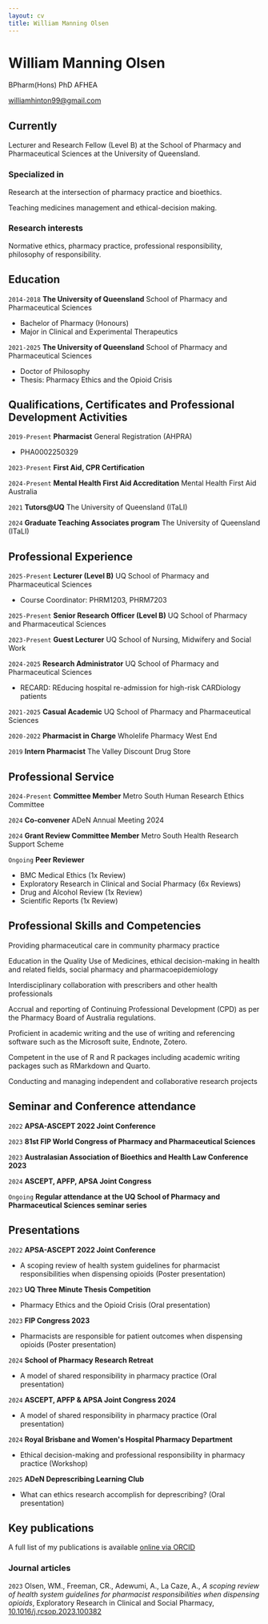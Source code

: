 ```yaml
---
layout: cv
title: William Manning Olsen
---
```

# William Manning Olsen
BPharm(Hons) PhD AFHEA

<div id="webaddress">
<a href="williamhinton99@gmail.com">williamhinton99@gmail.com</a>
<!-- | <a href="https://williamolsen.substack.com/">My substack page</a> -->
</div>


## Currently

Lecturer and Research Fellow (Level B) at the School of Pharmacy and Pharmaceutical Sciences at the University of Queensland.

### Specialized in

Research at the intersection of pharmacy practice and bioethics.

Teaching medicines management and ethical-decision making.


### Research interests

Normative ethics, pharmacy practice, professional responsibility, philosophy of responsibility.


## Education

`2014-2018`
__The University of Queensland__ School of Pharmacy and Pharmaceutical Sciences

- Bachelor of Pharmacy (Honours)
- Major in Clinical and Experimental Therapeutics


`2021-2025`
__The University of Queensland__ School of Pharmacy and Pharmaceutical Sciences

- Doctor of Philosophy
- Thesis: Pharmacy Ethics and the Opioid Crisis

## Qualifications, Certificates and Professional Development Activities

`2019-Present`
__Pharmacist__ General Registration (AHPRA)

- PHA0002250329

`2023-Present`
__First Aid, CPR Certification__

`2024-Present`
__Mental Health First Aid Accreditation__ Mental Health First Aid Australia

`2021`
__Tutors@UQ__ The University of Queensland (ITaLI)

`2024`
__Graduate Teaching Associates program__ The University of Queensland (ITaLI)

## Professional Experience

`2025-Present`
__Lecturer (Level B)__ UQ School of Pharmacy and Pharmaceutical Sciences

- Course Coordinator: PHRM1203, PHRM7203

`2025-Present`
__Senior Research Officer (Level B)__ UQ School of Pharmacy and Pharmaceutical Sciences

`2023-Present`
__Guest Lecturer__ UQ School of Nursing, Midwifery and Social Work

`2024-2025`
__Research Administrator__ UQ School of Pharmacy and Pharmaceutical Sciences

- RECARD: REducing hospital re-admission for high-risk CARDiology patients 


`2021-2025`
__Casual Academic__ UQ School of Pharmacy and Pharmaceutical Sciences

`2020-2022`
__Pharmacist in Charge__ Wholelife Pharmacy West End

`2019`
__Intern Pharmacist__ The Valley Discount Drug Store


## Professional Service

`2024-Present`
__Committee Member__ Metro South Human Research Ethics Committee

`2024`
__Co-convener__ ADeN Annual Meeting 2024

`2024`
__Grant Review Committee Member__ Metro South Health Research Support Scheme

`Ongoing`
__Peer Reviewer__

- BMC Medical Ethics (1x Review)
- Exploratory Research in Clinical and Social Pharmacy (6x Reviews)
- Drug and Alcohol Review (1x Review)
- Scientific Reports (1x Review)

## Professional Skills and Competencies

Providing pharmaceutical care in community pharmacy practice
  
Education in the Quality Use of Medicines, ethical decision-making in health and related fields, social pharmacy and pharmacoepidemiology
  
Interdisciplinary collaboration with prescribers and other health professionals
  
Accrual and reporting of Continuing Professional Development (CPD) as per the Pharmacy Board of Australia regulations.
  
Proficient in academic writing and the use of writing and referencing software such as the Microsoft suite, Endnote, Zotero.
  
Competent in the use of R and R packages including academic writing packages such as RMarkdown and Quarto.
  
Conducting and managing independent and collaborative research projects

## Seminar and Conference attendance

`2022`
__APSA-ASCEPT 2022 Joint Conference__

`2023`
__81st FIP World Congress of Pharmacy and Pharmaceutical Sciences__

`2023`
__Australasian Association of Bioethics and Health Law Conference 2023__

`2024`
__ASCEPT, APFP, APSA Joint Congress__

`Ongoing`
__Regular attendance at the UQ School of Pharmacy and Pharmaceutical Sciences seminar series__

## Presentations

`2022`
__APSA-ASCEPT 2022 Joint Conference__

- A scoping review of health system guidelines for pharmacist responsibilities when dispensing opioids (Poster presentation)

`2023`
__UQ Three Minute Thesis Competition__

- Pharmacy Ethics and the Opioid Crisis (Oral presentation)

`2023`
__FIP Congress 2023__

- Pharmacists are responsible for patient outcomes when dispensing opioids (Poster presentation)

`2024`
__School of Pharmacy Research Retreat__

- A model of shared responsibility in pharmacy practice (Oral presentation)

`2024`
__ASCEPT, APFP & APSA Joint Congress 2024__

- A model of shared responsibility in pharmacy practice (Oral presentation)

`2024`
__Royal Brisbane and Women's Hospital Pharmacy Department__

- Ethical decision-making and professional responsibility in pharmacy practice (Workshop)

`2025`
__ADeN Deprescribing Learning Club__

- What can ethics research accomplish for deprescribing? (Oral presentation)

## Key publications

A full list of my publications is available [online via ORCID](https://orcid.org/my-orcid?orcid=0000-0001-7719-3275)

### Journal articles

`2023`
Olsen, WM., Freeman, CR., Adewumi, A., La Caze, A., *A scoping review of health system guidelines for pharmacist responsibilities when dispensing opioids*, Exploratory Research in Clinical and Social Pharmacy, [10.1016/j.rcsop.2023.100382](https://www.sciencedirect.com/science/article/pii/S2667276623001634?via%3Dihub)



